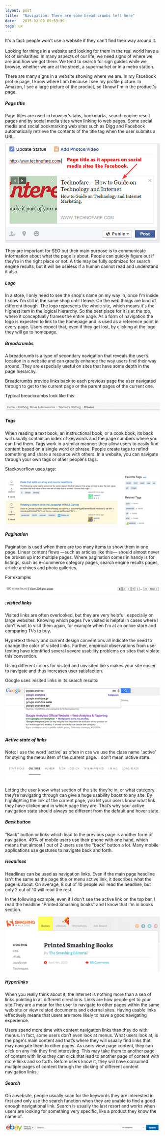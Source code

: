 ```yaml
---
layout: post
title:  "Navigation: There are some bread crumbs left here"
date:   2015-02-09 09:53:39
tags: ux
---
```


It's a fact: people won't use a website if they can't find their way around it. <br /><br />
Looking for things in a website and looking for them in the real world have a lot of similarities. In many aspects of our life, we need signs of where we are and how we got there. We tend to search for sign guides while we browse, whether we are at the street,  a supermarket or in a metro station.

There are many signs in a website showing where we are. In my Facebook profile page, I know where I am because I see my profile picture. In Amazon, I see a large picture of the product, so I know I'm in the product's page.

##### Page title

Page titles are used in browser's tabs, bookmarks, search engine result pages and by social media sites when linking to web pages. Some social media and social bookmarking web sites such as Digg and Facebook automatically retrieve the contents of the title tag when the user submits a URL.

![Social media sites retrieve the page title](/images/navigation/page-title.png)

They are important for SEO but their main purpose is to communicate information about what the page is about. People can quickly figure out if they’re in the right place or not. A title may be fully optimized for search engine results, but it will be useless if a human cannot read and understand it also.

##### Logo

In a store, I only need to see the shop's name on my way in, once I'm inside I know I'm still in the same shop until I leave. On the web things are kind of different though. The logo represents the whole site, which means it's the highest item in the logical hierarchy. So the best place for it is at the top, where it conceptually frames the entire page. As a form of navigation the logo is expected to link to the homepage and is used as a reference point in every page. Users expect that, even if they get lost, by clicking at the logo they will go to homepage.

##### Breadcrumbs

A breadcrumb is a type of secondary navigation that reveals the user’s location in a website and can greatly enhance the way users find their way around. They are especially useful on sites that have some depth in the page hierarchy.

Breadcrumbs provide links back to each previous page the user navigated through to get to the current page or the parent pages of the current one.

Typical breadcrumbs look like this:

![Breadcrumb example](/images/navigation/bc.png)

##### Tags

When reading a text book, an instructional book, or a cook book, its back will usually contain an index of keywords and the page numbers where you can find them. Tags work in a similar manner: they allow users to easily find content based on a single word or phrase. People create tags to refind something and share a resource with others. In a website, you can navigate through your own tags or other people's tags.

Stackoverflow uses tags:

![Tags in stack overflow](/images/navigation/tags.jpg)

##### Pagination

Pagination is used when there are too many items to show them in one page. Linear content flows —such as articles like this— should almost never be broken up into multiple pages. Where pagination comes in handy is for listings, such as e-commerce category pages, search engine results pages, article archives and photo galleries.

For example:

![Pagination example](/images/navigation/pagination.png)

##### :visited links

Visited links are often overlooked, but they are very helpful, especially on large websites. Knowing which pages I've visited is helpful in cases where I don't want to visit them again, for example when I'm at an online store and comparing TVs to buy.

Hypertext theory and current design conventions all indicate the need to change the color of visited links. Further, empirical observations from user testing have identified several severe usability problems on sites that violate this convention.

Using different colors for visited and unvisited links makes your site easier to navigate and thus increases user satisfaction.

Google uses :visited links in its search results:

![Visited links on google results](/images/navigation/visited.png)

##### Active state of links

Note: I use the word ‘active’ as often in css we use the class name ‘.active’ for styling the menu item of the current page. I don’t mean :active state.

![Current page](/images/navigation/active.png)

Letting the user know what section of the site they’re in, or what category they’re navigating through can give a huge usability boost to any site. By highlighting the link of the current page, you let your users know what link they have clicked and in which page they are. That’s why your active navigation state should always be different from the default and hover state.

##### Back button

"Back" button or links which lead to the previous page is another form of navigation. 49% of mobile users use their phone with one hand, which means that almost 1 out of 2 users use the "back" button a lot. Many mobile applications use gestures to navigate back and forth.

##### Headlines

Headlines can be used as navigation links. Even if the main page headline isn't the same as the page title or menu active link, it describes what the page is about. On average, 8 out of 10 people will read the headline, but only 2 out of 10 will read the rest.

In the following example, even if I don't see the active link on the top bar, I read the headline "Printed Smashing books" and I know that I'm in books section.

![Headlines example](/images/navigation/headlines.jpg)

##### Hyperlinks

When you really think about it, the Internet is nothing more than a sea of links pointing in all different directions. Links are how people get to your site.﻿They are a mean for the user to navigate to other pages within the same web site or view related documents and external sites. Having usable links effectively means that users are more likely to have a good navigating experience.

Users spend more time with content navigation links than they do with menus. In fact, some users don’t even look at menus. What users look at, is the page's main content and that’s where they will usually find links that may navigate them to other pages. As users view page content, they can click on any link they find interesting. This may take them to another page of content with links they can click that lead to another page of content with more links and so forth. Before users know it, they will have consumed multiple pages of content through the clicking of different content navigation links.

##### Search

On a website, people usually scan for the keywords they are interested in first and only use the search function when they are unable to find a good enough navigational link. Search is usually the last resort and works when users are looking for something very specific, like a product they know the name of.

![Search example](/images/navigation/search.png)
